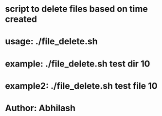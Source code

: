 # script to delete files based on time created
# usage: ./file_delete.sh <directory> <Confirm file or directory> <Number of days old file>
# example: ./file_delete.sh test dir 10
# example2: ./file_delete.sh test file 10
# Author: Abhilash
